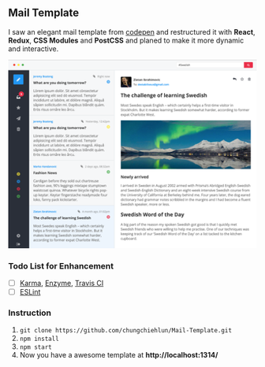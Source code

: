 ## Mail Template
I saw an elegant mail template from [codepen](http://codepen.io/romamilkovic/full/PPyvXa/) and restructured it with **React**, **Redux**, **CSS Modules** and **PostCSS** and planed to make it more dynamic and interactive.

<img src="./snapshot.png" />


### Todo List for Enhancement
- [ ] [Karma](https://karma-runner.github.io/0.13/index.html), [Enzyme](https://github.com/airbnb/enzyme), [Travis CI](https://travis-ci.org/)
- [ ] [ESLint](http://eslint.org/)

### Instruction
1. `git clone https://github.com/chungchiehlun/Mail-Template.git`
2. `npm install`
3. `npm start` 
4. Now you have a awesome template at **http://localhost:1314/**

